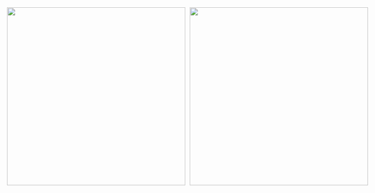 <div style="display: flex; justify-content: center; gap: 10px;">
  <img src="https://github-readme-stats.vercel.app/api?username=kaws-kr&show_icons=true&theme=dark&count_private=true&locale=kr" width="400" />
  <img src="https://github-readme-stats.vercel.app/api/top-langs/?username=kaws-kr&langs_count=20&layout=compact&locale=kr" width="400" />
</div>
